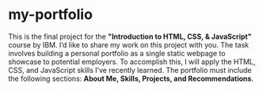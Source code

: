 # my-portfolio

This is the final project for the **"Introduction to HTML, CSS, & JavaScript"** course by IBM. I’d like to share my work on this project with you. The task involves building a personal portfolio as a single static webpage to showcase to potential employers. To accomplish this, I will apply the HTML, CSS, and JavaScript skills I’ve recently learned. The portfolio must include the following sections: **About Me, Skills, Projects, and Recommendations**.
